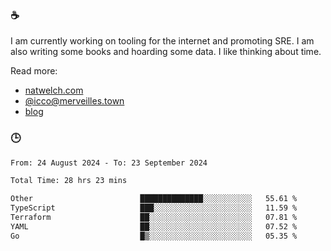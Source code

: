 ### ☕

I am currently working on tooling for the internet and promoting SRE. I am also writing some books and hoarding some data. I like thinking about time. 

Read more:

 - [natwelch.com](https://natwelch.com)
 - [@icco@merveilles.town](https://merveilles.town/@icco)
 - [blog](https://writing.natwelch.com)

### 🕒

<!--START_SECTION:waka-->

```txt
From: 24 August 2024 - To: 23 September 2024

Total Time: 28 hrs 23 mins

Other                        ██████████████░░░░░░░░░░░   55.61 %
TypeScript                   ███░░░░░░░░░░░░░░░░░░░░░░   11.59 %
Terraform                    ██░░░░░░░░░░░░░░░░░░░░░░░   07.81 %
YAML                         ██░░░░░░░░░░░░░░░░░░░░░░░   07.52 %
Go                           █▒░░░░░░░░░░░░░░░░░░░░░░░   05.35 %
```

<!--END_SECTION:waka-->
